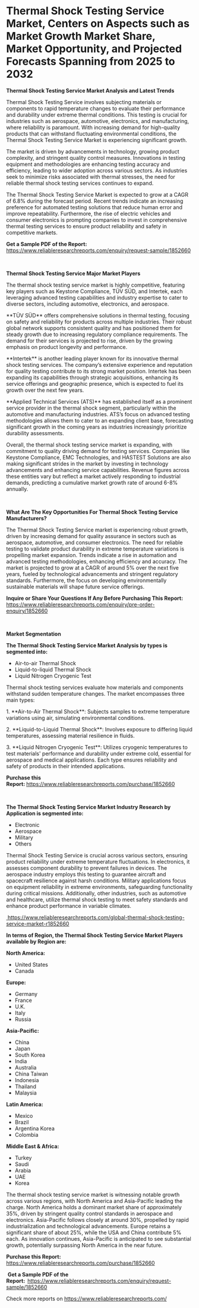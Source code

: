 <p><h1>Thermal Shock Testing Service Market, Centers on Aspects such as Market Growth Market Share, Market Opportunity, and Projected Forecasts Spanning from 2025 to 2032</h1></p><p><strong>Thermal Shock Testing Service Market Analysis and Latest Trends</strong></p>
<p><p>Thermal Shock Testing Service involves subjecting materials or components to rapid temperature changes to evaluate their performance and durability under extreme thermal conditions. This testing is crucial for industries such as aerospace, automotive, electronics, and manufacturing, where reliability is paramount. With increasing demand for high-quality products that can withstand fluctuating environmental conditions, the Thermal Shock Testing Service Market is experiencing significant growth.</p><p>The market is driven by advancements in technology, growing product complexity, and stringent quality control measures. Innovations in testing equipment and methodologies are enhancing testing accuracy and efficiency, leading to wider adoption across various sectors. As industries seek to minimize risks associated with thermal stresses, the need for reliable thermal shock testing services continues to expand.</p><p>The Thermal Shock Testing Service Market is expected to grow at a CAGR of 6.8% during the forecast period. Recent trends indicate an increasing preference for automated testing solutions that reduce human error and improve repeatability. Furthermore, the rise of electric vehicles and consumer electronics is prompting companies to invest in comprehensive thermal testing services to ensure product reliability and safety in competitive markets.</p></p>
<p><strong>Get a Sample PDF of the Report:&nbsp;</strong> <a href="https://www.reliableresearchreports.com/enquiry/request-sample/1852660?utm_campaign=3309&utm_medium=2&utm_source=Github&utm_content=ia&utm_term=11032025&utm_id=thermal-shock-testing-service">https://www.reliableresearchreports.com/enquiry/request-sample/1852660</a></p>
<p>&nbsp;</p>
<p><strong>Thermal Shock Testing Service Major Market Players</strong></p>
<p><p>The thermal shock testing service market is highly competitive, featuring key players such as Keystone Compliance, TÜV SÜD, and Intertek, each leveraging advanced testing capabilities and industry expertise to cater to diverse sectors, including automotive, electronics, and aerospace.</p><p>**TÜV SÜD** offers comprehensive solutions in thermal testing, focusing on safety and reliability for products across multiple industries. Their robust global network supports consistent quality and has positioned them for steady growth due to increasing regulatory compliance requirements. The demand for their services is projected to rise, driven by the growing emphasis on product longevity and performance.</p><p>**Intertek** is another leading player known for its innovative thermal shock testing services. The company’s extensive experience and reputation for quality testing contribute to its strong market position. Intertek has been expanding its capabilities through strategic acquisitions, enhancing its service offerings and geographic presence, which is expected to fuel its growth over the next few years.</p><p>**Applied Technical Services (ATS)** has established itself as a prominent service provider in the thermal shock segment, particularly within the automotive and manufacturing industries. ATS’s focus on advanced testing methodologies allows them to cater to an expanding client base, forecasting significant growth in the coming years as industries increasingly prioritize durability assessments.</p><p>Overall, the thermal shock testing service market is expanding, with commitment to quality driving demand for testing services. Companies like Keystone Compliance, EMC Technologies, and HASTEST Solutions are also making significant strides in the market by investing in technology advancements and enhancing service capabilities. Revenue figures across these entities vary but reflect a market actively responding to industrial demands, predicting a cumulative market growth rate of around 6-8% annually.</p></p>
<p>&nbsp;</p>
<p><strong>What Are The Key Opportunities For Thermal Shock Testing Service Manufacturers?</strong></p>
<p><p>The Thermal Shock Testing Service market is experiencing robust growth, driven by increasing demand for quality assurance in sectors such as aerospace, automotive, and consumer electronics. The need for reliable testing to validate product durability in extreme temperature variations is propelling market expansion. Trends indicate a rise in automation and advanced testing methodologies, enhancing efficiency and accuracy. The market is projected to grow at a CAGR of around 5% over the next five years, fueled by technological advancements and stringent regulatory standards. Furthermore, the focus on developing environmentally sustainable materials will shape future service offerings.</p></p>
<p><strong>Inquire or Share Your Questions If Any Before Purchasing This Report:</strong> <a href="https://www.reliableresearchreports.com/enquiry/pre-order-enquiry/1852660?utm_campaign=3309&utm_medium=2&utm_source=Github&utm_content=ia&utm_term=11032025&utm_id=thermal-shock-testing-service">https://www.reliableresearchreports.com/enquiry/pre-order-enquiry/1852660</a></p>
<p>&nbsp;</p>
<p><strong>Market Segmentation</strong></p>
<p><strong>The Thermal Shock Testing Service Market Analysis by types is segmented into:</strong></p>
<p><ul><li>Air-to-air Thermal Shock</li><li>Liquid-to-liquid Thermal Shock</li><li>Liquid Nitrogen Cryogenic Test</li></ul></p>
<p><p>Thermal shock testing services evaluate how materials and components withstand sudden temperature changes. The market encompasses three main types: </p><p>1. **Air-to-Air Thermal Shock**: Subjects samples to extreme temperature variations using air, simulating environmental conditions.</p><p>2. **Liquid-to-Liquid Thermal Shock**: Involves exposure to differing liquid temperatures, assessing material resilience in fluids.</p><p>3. **Liquid Nitrogen Cryogenic Test**: Utilizes cryogenic temperatures to test materials' performance and durability under extreme cold, essential for aerospace and medical applications. Each type ensures reliability and safety of products in their intended applications.</p></p>
<p><strong>Purchase this Report:&nbsp;</strong><a href="https://www.reliableresearchreports.com/purchase/1852660?utm_campaign=3309&utm_medium=2&utm_source=Github&utm_content=ia&utm_term=11032025&utm_id=thermal-shock-testing-service">https://www.reliableresearchreports.com/purchase/1852660</a></p>
<p>&nbsp;</p>
<p><strong>The Thermal Shock Testing Service Market Industry Research by Application is segmented into:</strong></p>
<p><ul><li>Electronic</li><li>Aerospace</li><li>Military</li><li>Others</li></ul></p>
<p><p>Thermal Shock Testing Service is crucial across various sectors, ensuring product reliability under extreme temperature fluctuations. In electronics, it assesses component durability to prevent failures in devices. The aerospace industry employs this testing to guarantee aircraft and spacecraft resilience against harsh conditions. Military applications focus on equipment reliability in extreme environments, safeguarding functionality during critical missions. Additionally, other industries, such as automotive and healthcare, utilize thermal shock testing to meet safety standards and enhance product performance in variable climates.</p></p>
<p><a href="https://www.reliableresearchreports.com/global-thermal-shock-testing-service-market-r1852660?utm_campaign=3309&utm_medium=2&utm_source=Github&utm_content=ia&utm_term=11032025&utm_id=thermal-shock-testing-service">&nbsp;https://www.reliableresearchreports.com/global-thermal-shock-testing-service-market-r1852660</a></p>
<p><strong>In terms of Region, the Thermal Shock Testing Service Market Players available by Region are:</strong></p>
<p>
    <p> <strong> North America: </strong>
        <ul>
            <li>United States</li>
            <li>Canada</li>
        </ul>
        </p> 
    <p> <strong> Europe: </strong>
        <ul>
            <li>Germany</li>
            <li>France</li>
            <li>U.K.</li>
            <li>Italy</li>
            <li>Russia</li>
        </ul>
        </p> 
    <p> <strong> Asia-Pacific: </strong>
        <ul>
            <li>China</li>
            <li>Japan</li>
            <li>South Korea</li>
            <li>India</li>
            <li>Australia</li>
            <li>China Taiwan</li>
            <li>Indonesia</li>
            <li>Thailand</li>
            <li>Malaysia</li>
        </ul>
        </p> 
    <p> <strong> Latin America: </strong>
        <ul>
            <li>Mexico</li>
            <li>Brazil</li>
            <li>Argentina Korea</li>
            <li>Colombia</li>
        </ul>
        </p> 
    <p> <strong> Middle East & Africa: </strong>
        <ul>
            <li>Turkey</li>
            <li>Saudi</li>
            <li>Arabia</li>
            <li>UAE</li>
            <li>Korea</li>
        </ul>
    </p>
    </p>
<p><p>The thermal shock testing service market is witnessing notable growth across various regions, with North America and Asia-Pacific leading the charge. North America holds a dominant market share of approximately 35%, driven by stringent quality control standards in aerospace and electronics. Asia-Pacific follows closely at around 30%, propelled by rapid industrialization and technological advancements. Europe retains a significant share of about 25%, while the USA and China contribute 5% each. As innovation continues, Asia-Pacific is anticipated to see substantial growth, potentially surpassing North America in the near future.</p></p>
<p><strong>Purchase this Report: </strong><a href="https://www.reliableresearchreports.com/purchase/1852660?utm_campaign=3309&utm_medium=2&utm_source=Github&utm_content=ia&utm_term=11032025&utm_id=thermal-shock-testing-service">https://www.reliableresearchreports.com/purchase/1852660</a></p>
<p>&nbsp;<strong>Get a Sample PDF of the Report:&nbsp;&nbsp;</strong><a href="https://www.reliableresearchreports.com/enquiry/request-sample/1852660?utm_campaign=3309&utm_medium=2&utm_source=Github&utm_content=ia&utm_term=11032025&utm_id=thermal-shock-testing-service">https://www.reliableresearchreports.com/enquiry/request-sample/1852660</a></p>
<p><strong></strong></p>
<p>Check more reports on <a href="https://www.reliableresearchreports.com/?utm_campaign=3309&utm_medium=2&utm_source=Github&utm_content=ia&utm_term=11032025&utm_id=thermal-shock-testing-service">https://www.reliableresearchreports.com/</a></p>